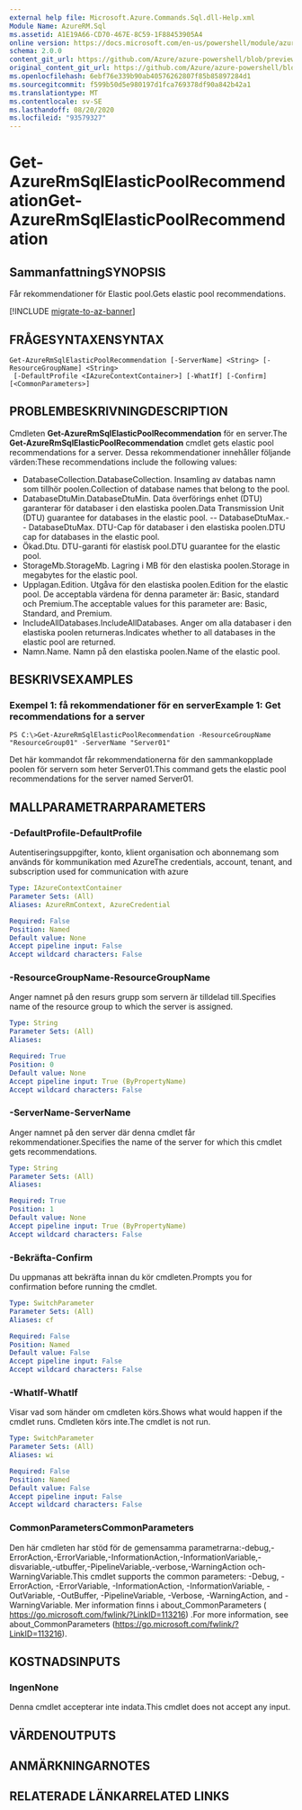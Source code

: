 ```yaml
---
external help file: Microsoft.Azure.Commands.Sql.dll-Help.xml
Module Name: AzureRM.Sql
ms.assetid: A1E19A66-CD70-467E-8C59-1F88453905A4
online version: https://docs.microsoft.com/en-us/powershell/module/azurerm.sql/get-azurermsqlelasticpoolrecommendation
schema: 2.0.0
content_git_url: https://github.com/Azure/azure-powershell/blob/preview/src/ResourceManager/Sql/Commands.Sql/help/Get-AzureRmSqlElasticPoolRecommendation.md
original_content_git_url: https://github.com/Azure/azure-powershell/blob/preview/src/ResourceManager/Sql/Commands.Sql/help/Get-AzureRmSqlElasticPoolRecommendation.md
ms.openlocfilehash: 6ebf76e339b90ab40576262807f85b85897284d1
ms.sourcegitcommit: f599b50d5e980197d1fca769378df90a842b42a1
ms.translationtype: MT
ms.contentlocale: sv-SE
ms.lasthandoff: 08/20/2020
ms.locfileid: "93579327"
---
```

# <span data-ttu-id="6846a-101">Get-AzureRmSqlElasticPoolRecommendation</span><span class="sxs-lookup"><span data-stu-id="6846a-101">Get-AzureRmSqlElasticPoolRecommendation</span></span>

## <span data-ttu-id="6846a-102">Sammanfattning</span><span class="sxs-lookup"><span data-stu-id="6846a-102">SYNOPSIS</span></span>
<span data-ttu-id="6846a-103">Får rekommendationer för Elastic pool.</span><span class="sxs-lookup"><span data-stu-id="6846a-103">Gets elastic pool recommendations.</span></span>

[!INCLUDE [migrate-to-az-banner](../../includes/migrate-to-az-banner.md)]

## <span data-ttu-id="6846a-104">FRÅGESYNTAXEN</span><span class="sxs-lookup"><span data-stu-id="6846a-104">SYNTAX</span></span>

```
Get-AzureRmSqlElasticPoolRecommendation [-ServerName] <String> [-ResourceGroupName] <String>
 [-DefaultProfile <IAzureContextContainer>] [-WhatIf] [-Confirm] [<CommonParameters>]
```

## <span data-ttu-id="6846a-105">PROBLEMBESKRIVNING</span><span class="sxs-lookup"><span data-stu-id="6846a-105">DESCRIPTION</span></span>
<span data-ttu-id="6846a-106">Cmdleten **Get-AzureRmSqlElasticPoolRecommendation** för en server.</span><span class="sxs-lookup"><span data-stu-id="6846a-106">The **Get-AzureRmSqlElasticPoolRecommendation** cmdlet gets elastic pool recommendations for a server.</span></span>
<span data-ttu-id="6846a-107">Dessa rekommendationer innehåller följande värden:</span><span class="sxs-lookup"><span data-stu-id="6846a-107">These recommendations include the following values:</span></span>

- <span data-ttu-id="6846a-108">DatabaseCollection.</span><span class="sxs-lookup"><span data-stu-id="6846a-108">DatabaseCollection.</span></span> <span data-ttu-id="6846a-109">Insamling av databas namn som tillhör poolen.</span><span class="sxs-lookup"><span data-stu-id="6846a-109">Collection of database names that belong to the pool.</span></span> 
- <span data-ttu-id="6846a-110">DatabaseDtuMin.</span><span class="sxs-lookup"><span data-stu-id="6846a-110">DatabaseDtuMin.</span></span> <span data-ttu-id="6846a-111">Data överförings enhet (DTU) garanterar för databaser i den elastiska poolen.</span><span class="sxs-lookup"><span data-stu-id="6846a-111">Data Transmission Unit (DTU) guarantee for databases in the elastic pool.</span></span> 
 <span data-ttu-id="6846a-112">-- DatabaseDtuMax.</span><span class="sxs-lookup"><span data-stu-id="6846a-112">-- DatabaseDtuMax.</span></span> <span data-ttu-id="6846a-113">DTU-Cap för databaser i den elastiska poolen.</span><span class="sxs-lookup"><span data-stu-id="6846a-113">DTU cap for databases in the elastic pool.</span></span> 
- <span data-ttu-id="6846a-114">Ökad.</span><span class="sxs-lookup"><span data-stu-id="6846a-114">Dtu.</span></span> <span data-ttu-id="6846a-115">DTU-garanti för elastisk pool.</span><span class="sxs-lookup"><span data-stu-id="6846a-115">DTU guarantee for the elastic pool.</span></span> 
- <span data-ttu-id="6846a-116">StorageMb.</span><span class="sxs-lookup"><span data-stu-id="6846a-116">StorageMb.</span></span> <span data-ttu-id="6846a-117">Lagring i MB för den elastiska poolen.</span><span class="sxs-lookup"><span data-stu-id="6846a-117">Storage in megabytes for the elastic pool.</span></span> 
- <span data-ttu-id="6846a-118">Upplagan.</span><span class="sxs-lookup"><span data-stu-id="6846a-118">Edition.</span></span> <span data-ttu-id="6846a-119">Utgåva för den elastiska poolen.</span><span class="sxs-lookup"><span data-stu-id="6846a-119">Edition for the elastic pool.</span></span> <span data-ttu-id="6846a-120">De acceptabla värdena för denna parameter är: Basic, standard och Premium.</span><span class="sxs-lookup"><span data-stu-id="6846a-120">The acceptable values for this parameter are: Basic, Standard, and Premium.</span></span> 
- <span data-ttu-id="6846a-121">IncludeAllDatabases.</span><span class="sxs-lookup"><span data-stu-id="6846a-121">IncludeAllDatabases.</span></span> <span data-ttu-id="6846a-122">Anger om alla databaser i den elastiska poolen returneras.</span><span class="sxs-lookup"><span data-stu-id="6846a-122">Indicates whether to all databases in the elastic pool are returned.</span></span> 
- <span data-ttu-id="6846a-123">Namn.</span><span class="sxs-lookup"><span data-stu-id="6846a-123">Name.</span></span> <span data-ttu-id="6846a-124">Namn på den elastiska poolen.</span><span class="sxs-lookup"><span data-stu-id="6846a-124">Name of the elastic pool.</span></span>

## <span data-ttu-id="6846a-125">BESKRIVS</span><span class="sxs-lookup"><span data-stu-id="6846a-125">EXAMPLES</span></span>

### <span data-ttu-id="6846a-126">Exempel 1: få rekommendationer för en server</span><span class="sxs-lookup"><span data-stu-id="6846a-126">Example 1: Get recommendations for a server</span></span>
```
PS C:\>Get-AzureRmSqlElasticPoolRecommendation -ResourceGroupName "ResourceGroup01" -ServerName "Server01"
```

<span data-ttu-id="6846a-127">Det här kommandot får rekommendationerna för den sammankopplade poolen för servern som heter Server01.</span><span class="sxs-lookup"><span data-stu-id="6846a-127">This command gets the elastic pool recommendations for the server named Server01.</span></span>

## <span data-ttu-id="6846a-128">MALLPARAMETRAR</span><span class="sxs-lookup"><span data-stu-id="6846a-128">PARAMETERS</span></span>

### <span data-ttu-id="6846a-129">-DefaultProfile</span><span class="sxs-lookup"><span data-stu-id="6846a-129">-DefaultProfile</span></span>
<span data-ttu-id="6846a-130">Autentiseringsuppgifter, konto, klient organisation och abonnemang som används för kommunikation med Azure</span><span class="sxs-lookup"><span data-stu-id="6846a-130">The credentials, account, tenant, and subscription used for communication with azure</span></span>

```yaml
Type: IAzureContextContainer
Parameter Sets: (All)
Aliases: AzureRmContext, AzureCredential

Required: False
Position: Named
Default value: None
Accept pipeline input: False
Accept wildcard characters: False
```

### <span data-ttu-id="6846a-131">-ResourceGroupName</span><span class="sxs-lookup"><span data-stu-id="6846a-131">-ResourceGroupName</span></span>
<span data-ttu-id="6846a-132">Anger namnet på den resurs grupp som servern är tilldelad till.</span><span class="sxs-lookup"><span data-stu-id="6846a-132">Specifies name of the resource group to which the server is assigned.</span></span>

```yaml
Type: String
Parameter Sets: (All)
Aliases:

Required: True
Position: 0
Default value: None
Accept pipeline input: True (ByPropertyName)
Accept wildcard characters: False
```

### <span data-ttu-id="6846a-133">-ServerName</span><span class="sxs-lookup"><span data-stu-id="6846a-133">-ServerName</span></span>
<span data-ttu-id="6846a-134">Anger namnet på den server där denna cmdlet får rekommendationer.</span><span class="sxs-lookup"><span data-stu-id="6846a-134">Specifies the name of the server for which this cmdlet gets recommendations.</span></span>

```yaml
Type: String
Parameter Sets: (All)
Aliases:

Required: True
Position: 1
Default value: None
Accept pipeline input: True (ByPropertyName)
Accept wildcard characters: False
```

### <span data-ttu-id="6846a-135">-Bekräfta</span><span class="sxs-lookup"><span data-stu-id="6846a-135">-Confirm</span></span>
<span data-ttu-id="6846a-136">Du uppmanas att bekräfta innan du kör cmdleten.</span><span class="sxs-lookup"><span data-stu-id="6846a-136">Prompts you for confirmation before running the cmdlet.</span></span>

```yaml
Type: SwitchParameter
Parameter Sets: (All)
Aliases: cf

Required: False
Position: Named
Default value: False
Accept pipeline input: False
Accept wildcard characters: False
```

### <span data-ttu-id="6846a-137">-WhatIf</span><span class="sxs-lookup"><span data-stu-id="6846a-137">-WhatIf</span></span>
<span data-ttu-id="6846a-138">Visar vad som händer om cmdleten körs.</span><span class="sxs-lookup"><span data-stu-id="6846a-138">Shows what would happen if the cmdlet runs.</span></span>
<span data-ttu-id="6846a-139">Cmdleten körs inte.</span><span class="sxs-lookup"><span data-stu-id="6846a-139">The cmdlet is not run.</span></span>

```yaml
Type: SwitchParameter
Parameter Sets: (All)
Aliases: wi

Required: False
Position: Named
Default value: False
Accept pipeline input: False
Accept wildcard characters: False
```

### <span data-ttu-id="6846a-140">CommonParameters</span><span class="sxs-lookup"><span data-stu-id="6846a-140">CommonParameters</span></span>
<span data-ttu-id="6846a-141">Den här cmdleten har stöd för de gemensamma parametrarna:-debug,-ErrorAction,-ErrorVariable,-InformationAction,-InformationVariable,-disvariable,-utbuffer,-PipelineVariable,-verbose,-WarningAction och-WarningVariable.</span><span class="sxs-lookup"><span data-stu-id="6846a-141">This cmdlet supports the common parameters: -Debug, -ErrorAction, -ErrorVariable, -InformationAction, -InformationVariable, -OutVariable, -OutBuffer, -PipelineVariable, -Verbose, -WarningAction, and -WarningVariable.</span></span> <span data-ttu-id="6846a-142">Mer information finns i about_CommonParameters ( https://go.microsoft.com/fwlink/?LinkID=113216) .</span><span class="sxs-lookup"><span data-stu-id="6846a-142">For more information, see about_CommonParameters (https://go.microsoft.com/fwlink/?LinkID=113216).</span></span>

## <span data-ttu-id="6846a-143">KOSTNADS</span><span class="sxs-lookup"><span data-stu-id="6846a-143">INPUTS</span></span>

### <span data-ttu-id="6846a-144">Ingen</span><span class="sxs-lookup"><span data-stu-id="6846a-144">None</span></span>
<span data-ttu-id="6846a-145">Denna cmdlet accepterar inte indata.</span><span class="sxs-lookup"><span data-stu-id="6846a-145">This cmdlet does not accept any input.</span></span>

## <span data-ttu-id="6846a-146">VÄRDEN</span><span class="sxs-lookup"><span data-stu-id="6846a-146">OUTPUTS</span></span>

## <span data-ttu-id="6846a-147">ANMÄRKNINGAR</span><span class="sxs-lookup"><span data-stu-id="6846a-147">NOTES</span></span>

## <span data-ttu-id="6846a-148">RELATERADE LÄNKAR</span><span class="sxs-lookup"><span data-stu-id="6846a-148">RELATED LINKS</span></span>
